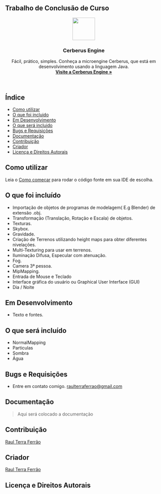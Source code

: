 ## Trabalho de Conclusão de Curso

<p align="center">
  <a href="http://www.inf.ufg.br/~raulferrao/Cerberus-Engine">
    <img src="http://www.inf.ufg.br/~raulferrao/Cerberus-Engine/img/perfil.png" width=72 height=72>
  </a>

  <h3 align="center">Cerberus Engine</h3>

  <p align="center">
    Fácil, prático, simples. Conheça a microengine Cerberus, que está em desenvolvimento usando a linguagem Java.
    <br>
    <a href="http://www.inf.ufg.br/~raulferrao/Cerberus-Engine"><strong>Visite a Cerberus Engine &raquo;</strong></a>
  </p>
</p>

<br>

## Índice
- [Como utilizar](#como-utilizar)
- [O que foi incluido](#o-que-foi-incluido)
- [Em Desenvolvimento](#em-desenvolvimento)
- [O que será incluido](#o-que-será-incluido)
- [Bugs e Requisições](#bugs-e-requisicões)
- [Documentação](#documentacao)
- [Contribuição](#contribuicao)
- [Criador](#criador)
- [Licença e Direitos Autorais](#licenca-e-direitos-autorais)

## Como utilizar
Leia o [Como começar](http://www.inf.ufg.br/~raulferrao/Cerberus-Engine/como-comecar.html) para rodar o código fonte em sua IDE de escolha.

## O que foi incluído

- Importação de objetos de programas de modelagem( E.g Blender) de extensão .obj.
- Transformação (Translação, Rotação e Escala) de objetos.
- Texturas.
- Skybox.
- Gravidade.
- Criação de Terrenos utilizando height maps para obter diferentes nivelações.
- Multi-Texturing para usar em terrenos.
- Iluminação Difusa, Especular com atenuação.
- Fog.
- Camera 3ª pessoa.
- MipMapping.
- Entrada de Mouse e Teclado
- Interface gráfica do usuário ou Graphical User Interface (GUI) 
- Dia / Noite



## Em Desenvolvimento

- Texto e fontes.


## O que será incluído

- NormalMapping
- Particulas
- Sombra
- Água

## Bugs e Requisições

- Entre em contato comigo. raulterraferrao@gmail.com

## Documentação

> Aqui será colocado a documentação

## Contribuição

[Raul Terra Ferrão](http://www.inf.ufg.br/~raulferrao)

## Criador

[Raul Terra Ferrão](http://www.inf.ufg.br/~raulferrao)

## Licença e Direitos Autorais



